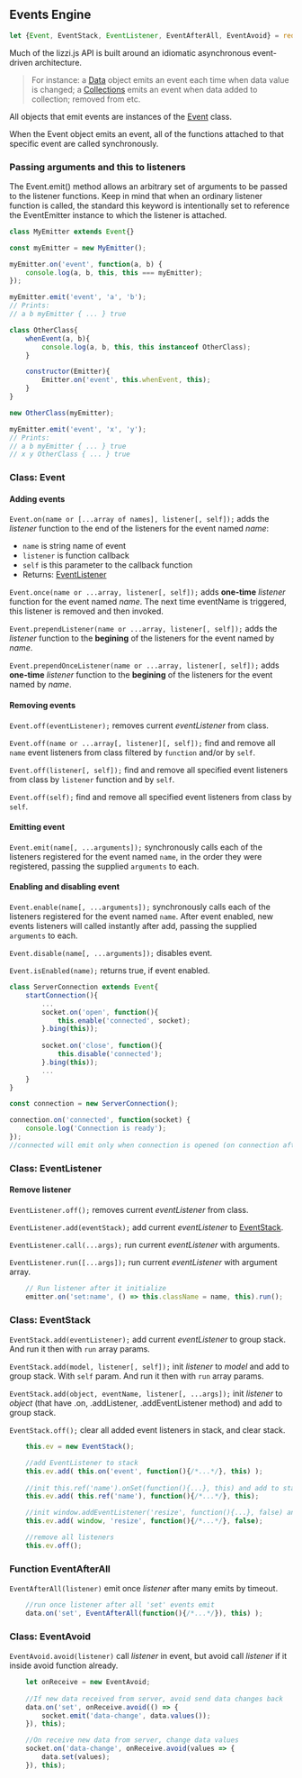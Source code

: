 ## Events Engine
```javascript
let {Event, EventStack, EventListener, EventAfterAll, EventAvoid} = require('lizzi/event');
```

Much of the lizzi.js API is built around an idiomatic asynchronous event-driven architecture.

> For instance: a [Data](./Lizzi.md#class-data) object emits an event each time when data value is changed; a [Collections](./Lizzi.md#class-collection) emits an event when data added to collection; removed from etc.

All objects that emit events are instances of the [Event](#class-event) class.

When the Event object emits an event, all of the functions attached to that specific event are called synchronously.

### Passing arguments and this to listeners
The Event.emit() method allows an arbitrary set of arguments to be passed to the listener functions. Keep in mind that when an ordinary listener function is called, the standard this keyword is intentionally set to reference the EventEmitter instance to which the listener is attached.

```javascript
class MyEmitter extends Event{}

const myEmitter = new MyEmitter();

myEmitter.on('event', function(a, b) {
    console.log(a, b, this, this === myEmitter);
});

myEmitter.emit('event', 'a', 'b');
// Prints: 
// a b myEmitter { ... } true

class OtherClass{
    whenEvent(a, b){
        console.log(a, b, this, this instanceof OtherClass);
    }

    constructor(Emitter){
        Emitter.on('event', this.whenEvent, this);
    }
}

new OtherClass(myEmitter);

myEmitter.emit('event', 'x', 'y');
// Prints: 
// a b myEmitter { ... } true
// x y OtherClass { ... } true
```

### Class: Event
#### Adding events
`Event.on(name or [...array of names], listener[, self]);` adds the _listener_ function to the end of the listeners for the event named _name_:
* `name` is string name of event
* `listener` is function callback
* `self` is this parameter to the callback function
* Returns: [EventListener](#class-eventlistener)

`Event.once(name or ...array, listener[, self]);`  adds **one-time** _listener_ function for the event named _name_. The next time eventName is triggered, this listener is removed and then invoked.

`Event.prependListener(name or ...array, listener[, self]);` adds the _listener_ function to the **begining** of the listeners for the event named by _name_.

`Event.prependOnceListener(name or ...array, listener[, self]);` adds **one-time** _listener_ function to the **begining** of the listeners for the event named by _name_.

#### Removing events
`Event.off(eventListener);` removes current _eventListener_ from class.

`Event.off(name or ...array[, listener][, self]);` find and remove all `name` event listeners from class filtered by `function` and/or by `self`.

`Event.off(listener[, self]);` find and remove all specified event listeners from class by `listener` function and by `self`.

`Event.off(self);` find and remove all specified event listeners from class by `self`.

#### Emitting event
`Event.emit(name[, ...arguments]);` synchronously calls each of the listeners registered for the event named `name`, in the order they were registered, passing the supplied `arguments` to each.

#### Enabling and disabling event
`Event.enable(name[, ...arguments]);` synchronously calls each of the listeners registered for the event named `name`. After event enabled, new events listeners will called instantly after add, passing the supplied `arguments` to each.

`Event.disable(name[, ...arguments]);` disables event.

`Event.isEnabled(name);` returns true, if event enabled.

```javascript
class ServerConnection extends Event{
    startConnection(){
        ...
        socket.on('open', function(){
            this.enable('connected', socket);
        }.bing(this));
        
        socket.on('close', function(){
            this.disable('connected');
        }.bing(this));
        ...
    }
}

const connection = new ServerConnection();

connection.on('connected', function(socket) {
    console.log('Connection is ready');
});
//connected will emit only when connection is opened (on connection after or if connected before)
```

### Class: EventListener
#### Remove listener
`EventListener.off();` removes current _eventListener_ from class.

`EventListener.add(eventStack);` add current  _eventListener_ to [EventStack](#class-eventstack).

`EventListener.call(...args);` run current _eventListener_ with arguments.

`EventListener.run([...args]);` run current _eventListener_ with argument array.

```javascript
    // Run listener after it initialize
    emitter.on('set:name', () => this.className = name, this).run();
```
### Class: EventStack
`EventStack.add(eventListener);` add current _eventListener_ to group stack. And run it then with `run` array params.

`EventStack.add(model, listener[, self]);` init _listener_ to _model_ and add to group stack. With `self` param. And run it then with `run` array params.

`EventStack.add(object, eventName, listener[, ...args]);` init _listener_ to _object_ (that have .on, .addListener, .addEventListener method) and add to group stack.

`EventStack.off();` clear all added event listeners in stack, and clear stack.

```javascript
    this.ev = new EventStack();

    //add EventListener to stack
    this.ev.add( this.on('event', function(){/*...*/}, this) );
    
    //init this.ref('name').onSet(function(){...}, this) and add to stack
    this.ev.add( this.ref('name'), function(){/*...*/}, this);

    //init window.addEventListener('resize', function(){...}, false) and add to stack
    this.ev.add( window, 'resize', function(){/*...*/}, false);

    //remove all listeners
    this.ev.off();
```

### Function EventAfterAll
`EventAfterAll(listener)` emit once _listener_ after many emits by timeout.

```javascript
    //run once listener after all 'set' events emit
    data.on('set', EventAfterAll(function(){/*...*/}), this) );
```

### Class: EventAvoid
`EventAvoid.avoid(listener)` call _listener_ in event, but avoid call _listener_ if it inside avoid function already.

```javascript
    let onReceive = new EventAvoid;
    
    //If new data received from server, avoid send data changes back
    data.on('set', onReceive.avoid(() => {
        socket.emit('data-change', data.values());
    }), this);

    //On receive new data from server, change data values
    socket.on('data-change', onReceive.avoid(values => {
        data.set(values);
    }), this);
```
